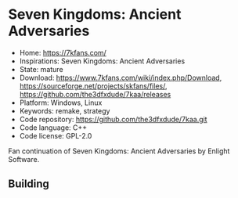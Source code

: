 # Seven Kingdoms: Ancient Adversaries

- Home: https://7kfans.com/
- Inspirations: Seven Kingdoms: Ancient Adversaries
- State: mature
- Download: https://www.7kfans.com/wiki/index.php/Download, https://sourceforge.net/projects/skfans/files/, https://github.com/the3dfxdude/7kaa/releases
- Platform: Windows, Linux
- Keywords: remake, strategy
- Code repository: https://github.com/the3dfxdude/7kaa.git
- Code language: C++
- Code license: GPL-2.0

Fan continuation of Seven Kingdoms: Ancient Adversaries by Enlight Software.

## Building
